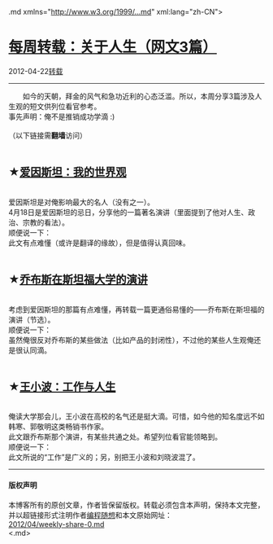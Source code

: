 <!DOCTYPE.md>
.md xmlns="http://www.w3.org/1999/...md" xml:lang="zh-CN">
<head>
<meta http-equiv="Content-Type" content="text.md; charset=utf-8" />
<meta name="generator" content="Python script by program.think@gmail.com" />
<meta name="provider" content="program-think.blogspot.com" />
<link type="text/css" rel="stylesheet" href="../../css/program-think.css" />
<title>每周转载：关于人生（网文3篇） - 编程随想的博客</title>
</head>
<body>
<div id="main" style="width:100%;">
<h1><a href="../../index.md" title="回到首页">每周转载：关于人生（网文3篇）</a></h1>
<div class="post-info"><span class="date-header">2012-04-22</span><a href="../../tags/E8BDACE8BDBD.md" class="tag">转载</a> </div>
<hr>
<div class="post">
&#12288;&#12288;如今的天朝，拜金的风气和急功近利的心态泛滥。所以，本周分享3篇涉及人生观的短文供列位看官参考。<br />事先声明：俺不是推销成功学滴 :)<br /><br />（以下链接需<b>翻墙</b>访问）<a name='more'></a><!--program-think--><br /><br /><h2>★<a href="https://plus.google.com/u/0/113559088971921339544/posts/i7SogSTWD7f" rel="nofollow" target="_blank">爱因斯坦：我的世界观</a></h2><br />爱因斯坦是对俺影响最大的名人（没有之一）。<br />4月18日是爱因斯坦的忌日，分享他的一篇著名演讲（里面提到了他对人生、政治、宗教的看法）。<br />顺便说一下：<br />此文有点难懂（或许是翻译的缘故），但是值得认真回味。<br /><br /><h2>★<a href="https://plus.google.com/u/0/113559088971921339544/posts/NqzgUPP72Fw" rel="nofollow" target="_blank">乔布斯在斯坦福大学的演讲</a></h2><br />考虑到爱因斯坦的那篇有点难懂，再转载一篇更通俗易懂的——乔布斯在斯坦福的演讲（节选）。<br />顺便说一下：<br />虽然俺很反对乔布斯的某些做法（比如产品的封闭性），不过他的某些人生观俺还是很认同滴。<br /><br /><h2>★<a href="https://plus.google.com/u/0/113559088971921339544/posts/13MuYp61kKm" rel="nofollow" target="_blank">王小波：工作与人生</a></h2><br />俺读大学那会儿，王小波在高校的名气还是挺大滴。可惜，如今他的知名度远不如韩寒、郭敬明这类畅销书作家。<br />此文跟乔布斯那个演讲，有某些共通之处。希望列位看官能领略到。<br />顺便说一下：<br />此文所说的“工作”是广义的；另，别把王小波和刘晓波混了。<br /><div class="blogger-post-footer">
</div>
<hr>
<div class="copyright">
<h4>版权声明</h4>
本博客所有的原创文章，作者皆保留版权。转载必须包含本声明，保持本文完整，并以超链接形式注明作者<a href="mailto:program.think@gmail.com">编程随想</a>和本文原始网址：<br>
<a href="2012/04/weekly-share-0.md">2012/04/weekly-share-0.md</a>
</div>
</div>
</body>
<.md>
